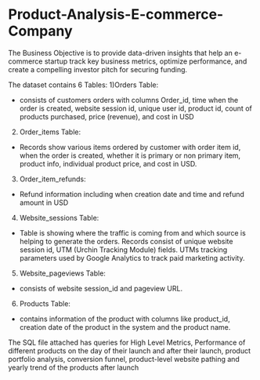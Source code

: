 # Product-Analysis-E-commerce-Company

The Business Objective is to provide data-driven insights that help an e-commerce startup track key business metrics, optimize 
performance, and create a compelling investor pitch for securing funding. 

The dataset contains 6 Tables:
1)Orders Table:
- consists of customers orders with columns Order_id, time when the order is created, website session id, unique user id, product id, count of products purchased, price (revenue), and cost in USD
2) Order_items Table:
- Records show various items ordered by customer with order item id, when the order is created, whether it is primary or non primary item, product info, individual product price, and cost in USD.
3) Order_item_refunds:
- Refund information including when creation date and time and refund amount in USD
4) Website_sessions Table:
- Table is showing where the traffic is coming from and which source is helping to generate the orders. Records consist of unique website session id, UTM (Urchin Tracking Module) fields. UTMs tracking parameters used by Google Analytics to track paid marketing activity.
5) Website_pageviews Table:
- consists of website session_id and pageview URL.
6) Products Table:
- contains information of the product with columns like product_id, creation date of the product in the system and the product name.

The SQL file attached has queries for High Level Metrics, Performance of different products on the day of their launch and after their launch, product portfolio analysis, conversion funnel, product-level website pathing and yearly trend of the products after launch 
